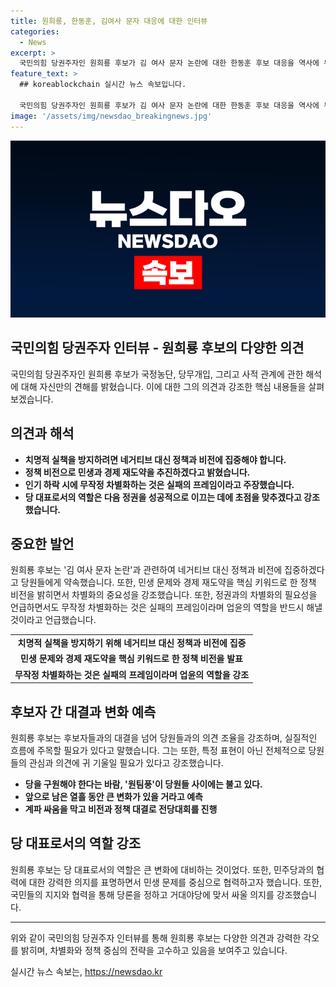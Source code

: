 ```yaml
---
title: 원희룡, 한동훈, 김여사 문자 대응에 대한 인터뷰
categories:
  - News
excerpt: >
  국민의힘 당권주자인 원희룡 후보가 김 여사 문자 논란에 대한 한동훈 후보 대응을 역사에 두고두고 남을 치명적 실책이라고 지적했다. 불끈한 모습으로 단호한 입장을 보여주며 원팀풍을 강조했고, 업윤의 역할을 강조했다. 또한 민생과 경제 재도약을 핵심 정책으로 제시하고, 계파 대결이 아니라 후보 간 비전과 정책 대결을 강조했다. 언론에 치고받지 않고 논란에 대해 정중한 입장을 유지하며 신뢰를 구축하고자 한다고 밝혔다. 
feature_text: >
  ## koreablockchain 실시간 뉴스 속보입니다.

  국민의힘 당권주자인 원희룡 후보가 김 여사 문자 논란에 대한 한동훈 후보 대응을 역사에 두고두고 남을 치명적 실책이라고 지적했다. 불끈한 모습으로 단호한 입장을 보여주며 원팀풍을 강조했고, 업윤의 역할을 강조했다. 또한 민생과 경제 재도약을 핵심 정책으로 제시하고, 계파 대결이 아니라 후보 간 비전과 정책 대결을 강조했다. 언론에 치고받지 않고 논란에 대해 정중한 입장을 유지하며 신뢰를 구축하고자 한다고 밝혔다. 
image: '/assets/img/newsdao_breakingnews.jpg'
---
```


<p><img src="/assets/img/newsdao_breakingnews.jpg" alt="koreablockchain 속보" /></p>

<h2 data-ke-size="size26">국민의힘 당권주자 인터뷰 - 원희룡 후보의 다양한 의견</h2>

<p data-ke-size="size16">국민의힘 당권주자인 원희룡 후보가 국정농단, 당무개입, 그리고 사적 관계에 관한 해석에 대해 자신만의 견해를 밝혔습니다. 이에 대한 그의 의견과 강조한 핵심 내용들을 살펴보겠습니다.</p>

<h2 data-ke-size="size26">의견과 해석</h2>

<ul>
    <li><b>치명적 실책을 방지하려면 네거티브 대신 정책과 비전에 집중해야 합니다.</b></li>
    <li><b>정책 비전으로 민생과 경제 재도약을 추진하겠다고 밝혔습니다.</b></li>
    <li><b>인기 하락 시에 무작정 차별화하는 것은 실패의 프레임이라고 주장했습니다.</b></li>
    <li><b>당 대표로서의 역할은 다음 정권을 성공적으로 이끄는 데에 초점을 맞추겠다고 강조했습니다.</b></li>
</ul>

<h2 data-ke-size="size26">중요한 발언</h2>

<p data-ke-size="size16">원희룡 후보는 '김 여사 문자 논란'과 관련하여 네거티브 대신 정책과 비전에 집중하겠다고 당원들에게 약속했습니다. 또한, 민생 문제와 경제 재도약을 핵심 키워드로 한 정책 비전을 밝히면서 차별화의 중요성을 강조했습니다. 또한, 정권과의 차별화의 필요성을 언급하면서도 무작정 차별화하는 것은 실패의 프레임이라며 업윤의 역할을 반드시 해낼 것이라고 언급했습니다.</p>

<table>
    <tr>
        <td style="text-align: center; height: 17px;"><b>치명적 실책을 방지하기 위해 네거티브 대신 정책과 비전에 집중</b></td>
    </tr>
    <tr>
        <td style="text-align: center; height: 17px;"><b>민생 문제와 경제 재도약을 핵심 키워드로 한 정책 비전을 발표</b></td>
    </tr>
    <tr>
        <td style="text-align: center; height: 17px;"><b>무작정 차별화하는 것은 실패의 프레임이라며 업윤의 역할을 강조</b></td>
    </tr>
</table>

<h2 data-ke-size="size26">후보자 간 대결과 변화 예측</h2>

<p data-ke-size="size16">원희룡 후보는 후보자들과의 대결을 넘어 당원들과의 의견 조율을 강조하며, 실질적인 흐름에 주목할 필요가 있다고 말했습니다. 그는 또한, 특정 표현이 아닌 전체적으로 당원들의 관심과 의견에 귀 기울일 필요가 있다고 강조했습니다.</p>

<ul>
    <li><b>당을 구원해야 한다는 바람, '원팀풍'이 당원들 사이에는 불고 있다.</b></li>
    <li><b>앞으로 남은 열흘 동안 큰 변화가 있을 거라고 예측</b></li>
    <li><b>계파 싸움을 막고 비전과 정책 대결로 전당대회를 진행</b></li>
</ul>

<h2 data-ke-size="size26">당 대표로서의 역할 강조</h2>

<p data-ke-size="size16">원희룡 후보는 당 대표로서의 역할은 큰 변화에 대비하는 것이었다. 또한, 민주당과의 협력에 대한 강력한 의지를 표명하면서 민생 문제를 중심으로 협력하고자 했습니다. 또한, 국민들의 지지와 협력을 통해 당론을 정하고 거대야당에 맞서 싸울 의지를 강조했습니다.</p>

<hr>

<p data-ke-size="size16">위와 같이 국민의힘 당권주자 인터뷰를 통해 원희룡 후보는 다양한 의견과 강력한 각오를 밝히며, 차별화와 정책 중심의 전략을 고수하고 있음을 보여주고 있습니다.</p>
실시간 뉴스 속보는, <a href="https://newsdao.kr" rel="dofollow">https://newsdao.kr</a>



